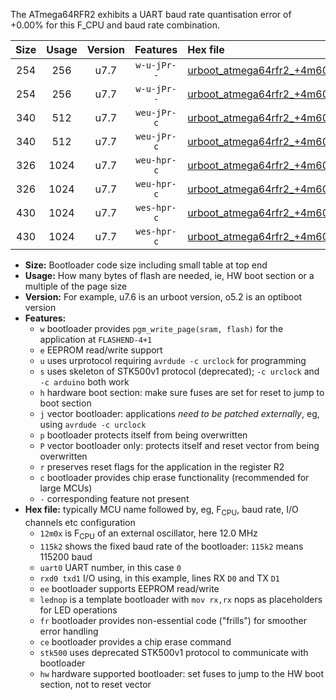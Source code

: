 The ATmega64RFR2 exhibits a UART baud rate quantisation error of +0.00% for this F_CPU and baud rate combination.

|Size|Usage|Version|Features|Hex file|
|:-:|:-:|:-:|:-:|:--|
|254|256|u7.7|`w-u-jPr--`|[urboot_atmega64rfr2_+4m608x_+++4k8_uart0_rxe0_txe1_lednop_fr.hex](https://raw.githubusercontent.com/stefanrueger/urboot.hex/main/mcus/atmega64rfr2/external_oscillator/fcpu_+4m608x/br_+++4k8/urboot_atmega64rfr2_+4m608x_+++4k8_uart0_rxe0_txe1_lednop_fr.hex)|
|254|256|u7.7|`w-u-jPr--`|[urboot_atmega64rfr2_+4m608x_+++4k8_uart1_rxd2_txd3_lednop_fr.hex](https://raw.githubusercontent.com/stefanrueger/urboot.hex/main/mcus/atmega64rfr2/external_oscillator/fcpu_+4m608x/br_+++4k8/urboot_atmega64rfr2_+4m608x_+++4k8_uart1_rxd2_txd3_lednop_fr.hex)|
|340|512|u7.7|`weu-jPr-c`|[urboot_atmega64rfr2_+4m608x_+++4k8_uart0_rxe0_txe1_ee_lednop_fr_ce.hex](https://raw.githubusercontent.com/stefanrueger/urboot.hex/main/mcus/atmega64rfr2/external_oscillator/fcpu_+4m608x/br_+++4k8/urboot_atmega64rfr2_+4m608x_+++4k8_uart0_rxe0_txe1_ee_lednop_fr_ce.hex)|
|340|512|u7.7|`weu-jPr-c`|[urboot_atmega64rfr2_+4m608x_+++4k8_uart1_rxd2_txd3_ee_lednop_fr_ce.hex](https://raw.githubusercontent.com/stefanrueger/urboot.hex/main/mcus/atmega64rfr2/external_oscillator/fcpu_+4m608x/br_+++4k8/urboot_atmega64rfr2_+4m608x_+++4k8_uart1_rxd2_txd3_ee_lednop_fr_ce.hex)|
|326|1024|u7.7|`weu-hpr-c`|[urboot_atmega64rfr2_+4m608x_+++4k8_uart0_rxe0_txe1_ee_lednop_fr_ce_hw.hex](https://raw.githubusercontent.com/stefanrueger/urboot.hex/main/mcus/atmega64rfr2/external_oscillator/fcpu_+4m608x/br_+++4k8/urboot_atmega64rfr2_+4m608x_+++4k8_uart0_rxe0_txe1_ee_lednop_fr_ce_hw.hex)|
|326|1024|u7.7|`weu-hpr-c`|[urboot_atmega64rfr2_+4m608x_+++4k8_uart1_rxd2_txd3_ee_lednop_fr_ce_hw.hex](https://raw.githubusercontent.com/stefanrueger/urboot.hex/main/mcus/atmega64rfr2/external_oscillator/fcpu_+4m608x/br_+++4k8/urboot_atmega64rfr2_+4m608x_+++4k8_uart1_rxd2_txd3_ee_lednop_fr_ce_hw.hex)|
|430|1024|u7.7|`wes-hpr-c`|[urboot_atmega64rfr2_+4m608x_+++4k8_uart0_rxe0_txe1_ee_lednop_fr_ce_stk500_hw.hex](https://raw.githubusercontent.com/stefanrueger/urboot.hex/main/mcus/atmega64rfr2/external_oscillator/fcpu_+4m608x/br_+++4k8/urboot_atmega64rfr2_+4m608x_+++4k8_uart0_rxe0_txe1_ee_lednop_fr_ce_stk500_hw.hex)|
|430|1024|u7.7|`wes-hpr-c`|[urboot_atmega64rfr2_+4m608x_+++4k8_uart1_rxd2_txd3_ee_lednop_fr_ce_stk500_hw.hex](https://raw.githubusercontent.com/stefanrueger/urboot.hex/main/mcus/atmega64rfr2/external_oscillator/fcpu_+4m608x/br_+++4k8/urboot_atmega64rfr2_+4m608x_+++4k8_uart1_rxd2_txd3_ee_lednop_fr_ce_stk500_hw.hex)|

- **Size:** Bootloader code size including small table at top end
- **Usage:** How many bytes of flash are needed, ie, HW boot section or a multiple of the page size
- **Version:** For example, u7.6 is an urboot version, o5.2 is an optiboot version
- **Features:**
  + `w` bootloader provides `pgm_write_page(sram, flash)` for the application at `FLASHEND-4+1`
  + `e` EEPROM read/write support
  + `u` uses urprotocol requiring `avrdude -c urclock` for programming
  + `s` uses skeleton of STK500v1 protocol (deprecated); `-c urclock` and `-c arduino` both work
  + `h` hardware boot section: make sure fuses are set for reset to jump to boot section
  + `j` vector bootloader: applications *need to be patched externally*, eg, using `avrdude -c urclock`
  + `p` bootloader protects itself from being overwritten
  + `P` vector bootloader only: protects itself and reset vector from being overwritten
  + `r` preserves reset flags for the application in the register R2
  + `c` bootloader provides chip erase functionality (recommended for large MCUs)
  + `-` corresponding feature not present
- **Hex file:** typically MCU name followed by, eg, F<sub>CPU</sub>, baud rate, I/O channels etc configuration
  + `12m0x` is F<sub>CPU</sub> of an external oscillator, here 12.0 MHz
  + `115k2` shows the fixed baud rate of the bootloader: `115k2` means 115200 baud
  + `uart0` UART number, in this case `0`
  + `rxd0 txd1` I/O using, in this example, lines RX `D0` and TX `D1`
  + `ee` bootloader supports EEPROM read/write
  + `lednop` is a template bootloader with `mov rx,rx` nops as placeholders for LED operations
  + `fr` bootloader provides non-essential code ("frills") for smoother error handling
  + `ce` bootloader provides a chip erase command
  + `stk500` uses deprecated STK500v1 protocol to communicate with bootloader
  + `hw` hardware supported bootloader: set fuses to jump to the HW boot section, not to reset vector
